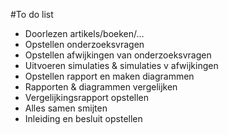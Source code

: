 #To do list
- Doorlezen artikels/boeken/…
- Opstellen onderzoeksvragen
- Opstellen afwijkingen van onderzoeksvragen
- Uitvoeren simulaties & simulaties v afwijkingen
- Opstellen rapport en maken diagrammen 
- Rapporten & diagrammen vergelijken
- Vergelijkingsrapport opstellen
- Alles samen smijten
- Inleiding en besluit opstellen
